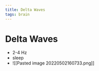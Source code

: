 ```yaml
---
title: Delta Waves
tags: brain
---
```


# Delta Waves
- 2-4 Hz 
- sleep
- ![[Pasted image 20220502160733.png]]










